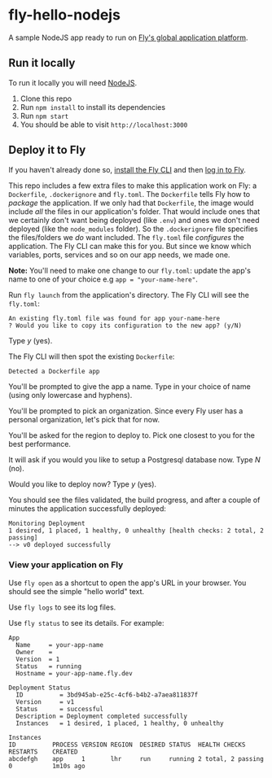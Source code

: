 # fly-hello-nodejs

A sample NodeJS app ready to run on [Fly's global application platform](https://fly.io/).

## Run it locally

To run it locally you will need [NodeJS](https://nodejs.org/en/download/).

1. Clone this repo
2. Run `npm install` to install its dependencies
3. Run `npm start`
4. You should be able to visit `http://localhost:3000`

## Deploy it to Fly

If you haven't already done so, [install the Fly CLI](https://fly.io/docs/getting-started/installing-flyctl/) and then [log in to Fly](https://fly.io/docs/getting-started/log-in-to-fly/).

This repo includes a few extra files to make this application work on Fly: a `Dockerfile`, `.dockerignore` and `fly.toml`. The `Dockerfile` tells Fly how to _package_ the application. If we only had that `Dockerfile`, the image would include _all_ the files in our application's folder. That would include ones that we certainly don't want being deployed (like `.env`) and ones we don't need deployed (like the `node_modules` folder). So the `.dockerignore` file specifies the files/folders we _do_ want included. The `fly.toml` file _configures_ the application. The Fly CLI can make this for you. But since we know which variables, ports, services and so on our app needs, we made one.

**Note:** You'll need to make one change to our `fly.toml`: update the app's name to one of your choice e.g `app = "your-name-here"`.

Run `fly launch` from the application's directory. The Fly CLI will see the `fly.toml`:

```
An existing fly.toml file was found for app your-name-here
? Would you like to copy its configuration to the new app? (y/N)
```

Type _y_ (yes).

The Fly CLI will then spot the existing `Dockerfile`:

```
Detected a Dockerfile app
```

You'll be prompted to give the app a name. Type in your choice of name (using only lowercase and hyphens).

You'll be prompted to pick an organization. Since every Fly user has a personal organization, let's pick that for now.

You'll be asked for the region to deploy to. Pick one closest to you for the best performance.

It will ask if you would you like to setup a Postgresql database now. Type _N_ (no).

Would you like to deploy now? Type _y_ (yes).

You should see the files validated, the build progress, and after a couple of minutes the application successfully deployed:

```
Monitoring Deployment
1 desired, 1 placed, 1 healthy, 0 unhealthy [health checks: 2 total, 2 passing]
--> v0 deployed successfully
```

### View your application on Fly

Use `fly open` as a shortcut to open the app's URL in your browser. You should see the simple "hello world" text.

Use `fly logs` to see its log files.

Use `fly status` to see its details. For example:

```
App
  Name     = your-app-name
  Owner    =
  Version  = 1
  Status   = running
  Hostname = your-app-name.fly.dev

Deployment Status
  ID          = 3bd945ab-e25c-4cf6-b4b2-a7aea811837f
  Version     = v1
  Status      = successful
  Description = Deployment completed successfully
  Instances   = 1 desired, 1 placed, 1 healthy, 0 unhealthy

Instances
ID      	PROCESS	VERSION	REGION	DESIRED	STATUS 	HEALTH CHECKS     	RESTARTS	CREATED
abcdefgh	app    	1     	lhr   	run    	running	2 total, 2 passing	0       	1m10s ago
```